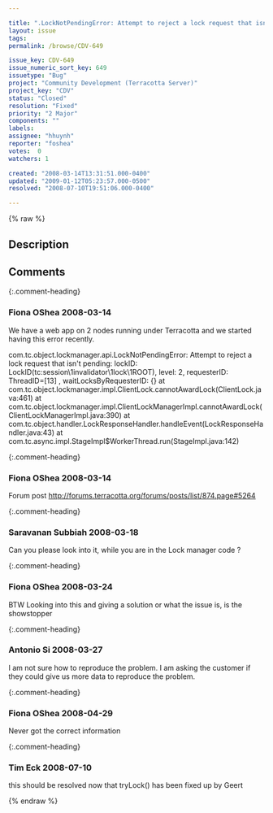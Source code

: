 ```yaml
---

title: ".LockNotPendingError: Attempt to reject a lock request that isn't pending:"
layout: issue
tags: 
permalink: /browse/CDV-649

issue_key: CDV-649
issue_numeric_sort_key: 649
issuetype: "Bug"
project: "Community Development (Terracotta Server)"
project_key: "CDV"
status: "Closed"
resolution: "Fixed"
priority: "2 Major"
components: ""
labels: 
assignee: "hhuynh"
reporter: "foshea"
votes:  0
watchers: 1

created: "2008-03-14T13:31:51.000-0400"
updated: "2009-01-12T05:23:57.000-0500"
resolved: "2008-07-10T19:51:06.000-0400"

---
```




{% raw %}



## Description

<div markdown="1" class="description">



</div>

## Comments


{:.comment-heading}
### **Fiona OShea** <span class="date">2008-03-14</span>

<div markdown="1" class="comment">

 We have a web app on 2 nodes running under Terracotta and we started having this error recently.

com.tc.object.lockmanager.api.LockNotPendingError: Attempt to reject a lock request that isn't pending: lockID: LockID(tc:session\1invalidator\1lock\1ROOT), level: 2, requesterID: ThreadID=[13]
, waitLocksByRequesterID: {}
at com.tc.object.lockmanager.impl.ClientLock.cannotAwardLock(ClientLock.java:461)
at com.tc.object.lockmanager.impl.ClientLockManagerImpl.cannotAwardLock(ClientLockManagerImpl.java:390)
at com.tc.object.handler.LockResponseHandler.handleEvent(LockResponseHandler.java:43)
at com.tc.async.impl.StageImpl$WorkerThread.run(StageImpl.java:142)



</div>


{:.comment-heading}
### **Fiona OShea** <span class="date">2008-03-14</span>

<div markdown="1" class="comment">

Forum post http://forums.terracotta.org/forums/posts/list/874.page#5264

</div>


{:.comment-heading}
### **Saravanan Subbiah** <span class="date">2008-03-18</span>

<div markdown="1" class="comment">

Can you please look into it, while you are in the Lock manager code ?

</div>


{:.comment-heading}
### **Fiona OShea** <span class="date">2008-03-24</span>

<div markdown="1" class="comment">

BTW Looking into this and giving a solution or what the issue is, is the showstopper

</div>


{:.comment-heading}
### **Antonio Si** <span class="date">2008-03-27</span>

<div markdown="1" class="comment">

I am not sure how to reproduce the problem. I am asking the customer if they could give us more data to reproduce the problem.


</div>


{:.comment-heading}
### **Fiona OShea** <span class="date">2008-04-29</span>

<div markdown="1" class="comment">

Never got the correct information

</div>


{:.comment-heading}
### **Tim Eck** <span class="date">2008-07-10</span>

<div markdown="1" class="comment">

this should be resolved now that tryLock() has been fixed up by Geert


</div>



{% endraw %}
